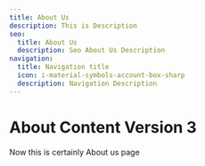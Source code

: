 ```yaml
---
title: About Us
description: This is Description
seo:
  title: About Us
  description: Seo About Us Description
navigation:
  title: Navigation title
  icon: i-material-symbols-account-box-sharp
  description: Navigation Description
---
```


# About Content Version 3

Now this is certainly About us page
